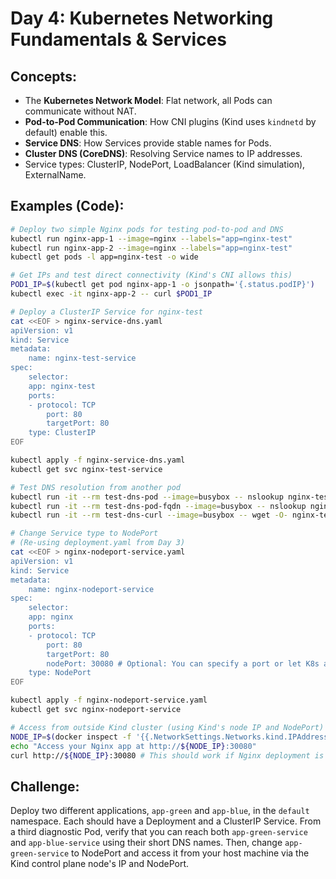 # **Day 4: Kubernetes Networking Fundamentals & Services**

## **Concepts:**
* The **Kubernetes Network Model**: Flat network, all Pods can communicate without NAT.
* **Pod-to-Pod Communication**: How CNI plugins (Kind uses `kindnetd` by default) enable this.
* **Service DNS**: How Services provide stable names for Pods.
* **Cluster DNS (CoreDNS)**: Resolving Service names to IP addresses.
* Service types: ClusterIP, NodePort, LoadBalancer (Kind simulation), ExternalName.

## **Examples (Code):**
```bash
# Deploy two simple Nginx pods for testing pod-to-pod and DNS
kubectl run nginx-app-1 --image=nginx --labels="app=nginx-test"
kubectl run nginx-app-2 --image=nginx --labels="app=nginx-test"
kubectl get pods -l app=nginx-test -o wide

# Get IPs and test direct connectivity (Kind's CNI allows this)
POD1_IP=$(kubectl get pod nginx-app-1 -o jsonpath='{.status.podIP}')
kubectl exec -it nginx-app-2 -- curl $POD1_IP

# Deploy a ClusterIP Service for nginx-test
cat <<EOF > nginx-service-dns.yaml
apiVersion: v1
kind: Service
metadata:
    name: nginx-test-service
spec:
    selector:
    app: nginx-test
    ports:
    - protocol: TCP
        port: 80
        targetPort: 80
    type: ClusterIP
EOF
```
```bash
kubectl apply -f nginx-service-dns.yaml
kubectl get svc nginx-test-service

# Test DNS resolution from another pod
kubectl run -it --rm test-dns-pod --image=busybox -- nslookup nginx-test-service
kubectl run -it --rm test-dns-pod-fqdn --image=busybox -- nslookup nginx-test-service.default.svc.cluster.local
kubectl run -it --rm test-dns-curl --image=busybox -- wget -O- nginx-test-service:80

# Change Service type to NodePort
# (Re-using deployment.yaml from Day 3)
cat <<EOF > nginx-nodeport-service.yaml
apiVersion: v1
kind: Service
metadata:
    name: nginx-nodeport-service
spec:
    selector:
    app: nginx
    ports:
    - protocol: TCP
        port: 80
        targetPort: 80
        nodePort: 30080 # Optional: You can specify a port or let K8s assign one
    type: NodePort
EOF
```
```bash
kubectl apply -f nginx-nodeport-service.yaml
kubectl get svc nginx-nodeport-service

# Access from outside Kind cluster (using Kind's node IP and NodePort)
NODE_IP=$(docker inspect -f '{{.NetworkSettings.Networks.kind.IPAddress}}' k8s-cluster-1-control-plane)
echo "Access your Nginx app at http://${NODE_IP}:30080"
curl http://${NODE_IP}:30080 # This should work if Nginx deployment is running
```

## **Challenge:**
 Deploy two different applications, `app-green` and `app-blue`, in the `default` namespace. Each should have a Deployment and a ClusterIP Service. From a third diagnostic Pod, verify that you can reach both `app-green-service` and `app-blue-service` using their short DNS names. Then, change `app-green-service` to NodePort and access it from your host machine via the Kind control plane node's IP and NodePort.

